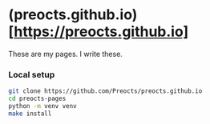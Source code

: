 # (preocts.github.io)[https://preocts.github.io]

These are my pages.  I write these.

### Local setup

```bash
git clone https://github.com/Preocts/preocts.github.io
cd preocts-pages
python -m venv venv
make install
```
